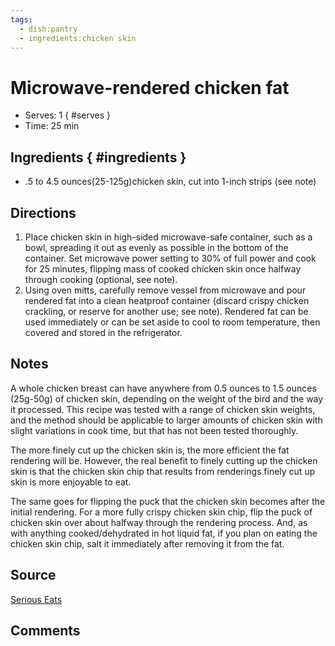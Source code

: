 ```yaml
---
tags:
  - dish:pantry
  - ingredients:chicken skin
---
```

# Microwave-rendered chicken fat

- Serves: 1
{ #serves }
- Time: 25 min

## Ingredients { #ingredients }

- .5 to 4.5 ounces(25-125g)chicken skin, cut into 1-inch strips (see note)

## Directions

1. Place chicken skin in high-sided microwave-safe container, such as a bowl, spreading it out as evenly as possible in the bottom of the container. Set microwave power setting to 30% of full power and cook for 25 minutes, flipping mass of cooked chicken skin once halfway through cooking (optional, see note).
2. Using oven mitts, carefully remove vessel from microwave and pour rendered fat into a clean heatproof container (discard crispy chicken crackling, or reserve for another use; see note). Rendered fat can be used immediately or can be set aside to cool to room temperature, then covered and stored in the refrigerator.

## Notes

A whole chicken breast can have anywhere from 0.5 ounces to 1.5 ounces (25g-50g) of chicken skin, depending on the weight of the bird and the way it processed. This recipe was tested with a range of chicken skin weights, and the method should be applicable to larger amounts of chicken skin with slight variations in cook time, but that has not been tested thoroughly.

The more finely cut up the chicken skin is, the more efficient the fat rendering will be. However, the real benefit to finely cutting up the chicken skin is that the chicken skin chip that results from renderings finely cut up skin is more enjoyable to eat.

The same goes for flipping the puck that the chicken skin becomes after the initial rendering. For a more fully crispy chicken skin chip, flip the puck of chicken skin over about halfway through the rendering process. And, as with anything cooked/dehydrated in hot liquid fat, if you plan on eating the chicken skin chip, salt it immediately after removing it from the fat. 

## Source

[Serious Eats](https://www.seriouseats.com/microwave-rendered-chicken-fat-5202412)

## Comments

